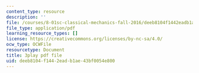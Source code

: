 ```yaml
---
content_type: resource
description: ''
file: /courses/8-01sc-classical-mechanics-fall-2016/deeb8104f1442eadb1ae43bf0054e800_kJxsMnRZXqE.pdf
file_type: application/pdf
learning_resource_types: []
license: https://creativecommons.org/licenses/by-nc-sa/4.0/
ocw_type: OCWFile
resourcetype: Document
title: 3play pdf file
uid: deeb8104-f144-2ead-b1ae-43bf0054e800
---
```

